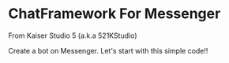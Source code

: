# ChatFramework For Messenger
From Kaiser Studio 5 (a.k.a 521KStudio)

Create a bot on Messenger. Let's start with this simple code!!

